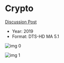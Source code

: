 # Crypto

[Discussion Post](https://www.avsforum.com/threads/bass-eq-for-filtered-movies.2995212/post-58182836)

* Year: 2019
* Format: DTS-HD MA 5.1

![img 0](https://i.imgur.com/zjo902P.jpg)

![img 1](https://i.imgur.com/kM0ivPR.png)

